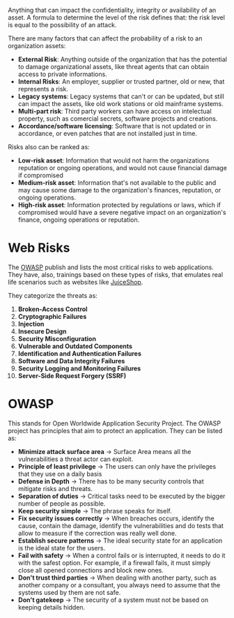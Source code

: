 Anything that can impact the confidentiality, integrity or availability of an asset. A formula to determine the level of the risk defines that: the risk level is equal to the possibility of an attack.

There are many factors that can affect the probability of a risk to an organization assets:

* **External Risk**: Anything outside of the organization that has the potential to damage organizational assets, like threat agents that can obtain access to private informations.
* **Internal Risks**: An employer, supplier or trusted partner, old or new, that represents a risk.
* **Legacy systems**: Legacy systems that can't or can be updated, but still can impact the assets, like old work stations or old mainframe systems.
* **Multi-part risk**: Third party workers can have access on intelectual property, such as comercial secrets, software projects and creations.
* **Accordance/software licensing**: Software that is not updated or in accordance, or even patches that are not installed just in time.

Risks also can be ranked as:

* **Low-risk asset**: Information that would not harm the organizations reputation or ongoing operations, and would not cause financial damage if compromised
* **Medium-risk asset**: Information that's not available to the public and may cause some damage to the organization's finances, reputation, or ongoing operations.
* **High-risk asset**: Information protected by regulations or laws, which if compromised would have a severe negative impact on an organization's finance, ongoing operations or reputation.

# Web Risks

The [OWASP](https://owasp.org/www-project-top-ten/) publish and lists the most critical risks to web applications. They have, also, trainings based on these types of risks, that emulates real life scenarios such as websites like [JuiceShop](https://owasp.org/www-project-juice-shop/).

They categorize the threats as:

1. **Broken-Access Control**
2. **Cryptographic Failures**
3. **Injection**
4. **Insecure Design**
5. **Security Misconfiguration**
6. **Vulnerable and Outdated Components**
7. **Identification and Authentication Failures**
8. **Software and Data Integrity Failures**
9. **Security Logging and Monitoring Failures**
10. **Server-Side Request Forgery (SSRF)**

# OWASP

This stands for Open Worldwide Application Security Project. The OWASP project has principles that aim to protect an application. They can be listed as:

* **Minimize attack surface area** -> Surface Area means all the vulnerabilities a threat actor can exploit.
* **Principle of least privilege** -> The users can only have the privileges that they use on a daily basis
* **Defense in Depth** -> There has to be many security controls that mitigate risks and threats.
* **Separation of duties** -> Critical tasks need to be executed by the bigger number of people as possible.
* **Keep security simple** -> The phrase speaks for itself.
* **Fix security issues correctly** -> When breaches occurs, identify the cause, contain the damage, identify the vulnerabilities and do tests that allow to measure if the correction was really well done.
* **Establish secure patterns** -> The ideal security state for an application is the ideal state for the users.
* **Fail with safety** -> When a control fails or is interrupted, it needs to do it with the safest option. For example, if a firewall fails, it must simply close all opened connections and block new ones.
* **Don't trust third parties** -> When dealing with another party, such as another company or a consultant, you always need to assume that the systems used by them are not safe.
* **Don't gatekeep** -> The security of a system must not be based on keeping details hidden.